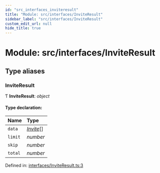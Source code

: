 ```yaml
---
id: "src_interfaces_inviteresult"
title: "Module: src/interfaces/InviteResult"
sidebar_label: "src/interfaces/InviteResult"
custom_edit_url: null
hide_title: true
---
```


# Module: src/interfaces/InviteResult

## Type aliases

### InviteResult

Ƭ **InviteResult**: *object*

#### Type declaration:

Name | Type |
:------ | :------ |
`data` | [*Invite*](src_interfaces_invite.md#invite)[] |
`limit` | *number* |
`skip` | *number* |
`total` | *number* |

Defined in: [interfaces/InviteResult.ts:3](https://github.com/xr3ngine/xr3ngine/blob/77d12cea0/packages/common/src/interfaces/InviteResult.ts#L3)

